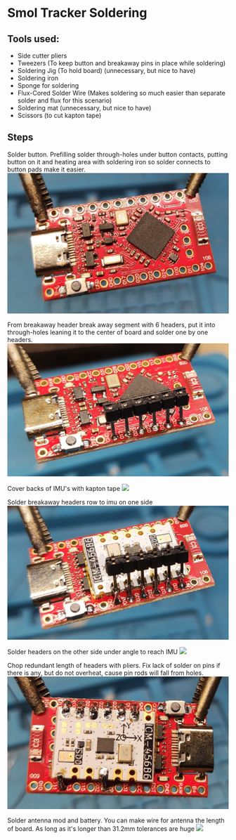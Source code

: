 # Smol Tracker Soldering

## Tools used:
- Side cutter pliers
- Tweezers (To keep button and breakaway pins in place while soldering)
- Soldering Jig (To hold board) (unnecessary, but nice to have)
- Soldering iron
- Sponge for soldering
- Flux-Cored Solder Wire (Makes soldering so much easier than separate solder and flux for this scenario)
- Soldering mat (unnecessary, but nice to have)
- Scissors (to cut kapton tape)

## Steps

Solder button.
Prefilling solder through-holes under button contacts, putting button on it and heating area with soldering iron so solder connects to button pads make it easier.
<img src="1.png" loading="lazy" class="big-size-image"/>

From breakaway header break away segment with 6 headers, put it into through-holes leaning it to the center of board and solder one by one headers.
<img src="2.png" loading="lazy" class="big-size-image"/>

Cover backs of IMU's with kapton tape
<img src="3.png" loading="lazy" class="big-size-image"/>

Solder breakaway headers row to imu on one side
<img src="4.png" loading="lazy" class="big-size-image"/>

Solder headers on the other side under angle to reach IMU
<img src="5.png" loading="lazy" class="big-size-image"/>

Chop redundant length of headers with pliers. Fix lack of solder on pins if there is any, but do not overheat, cause pin rods will fall from holes.
<img src="6.png" loading="lazy" class="big-size-image"/>

Solder antenna mod and battery.
You can make wire for antenna the length of board. As long as it's longer than 31.2mm tolerances are huge
<img src="7.png" loading="lazy" class="big-size-image"/>
